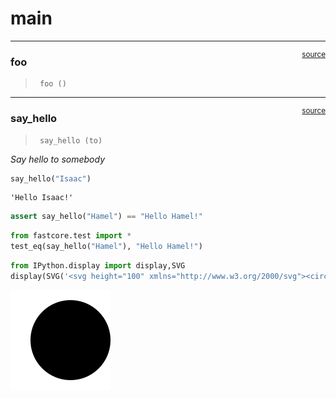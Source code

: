 # main


<!-- WARNING: THIS FILE WAS AUTOGENERATED! DO NOT EDIT! -->

------------------------------------------------------------------------

<a
href="https://github.com/frankausberlin/nbdev-hello-world/blob/main/nbdev_hello_world/core.py#L9"
target="_blank" style="float:right; font-size:smaller">source</a>

### foo

>      foo ()

------------------------------------------------------------------------

<a
href="https://github.com/frankausberlin/nbdev-hello-world/blob/main/nbdev_hello_world/core.py#L12"
target="_blank" style="float:right; font-size:smaller">source</a>

### say_hello

>      say_hello (to)

*Say hello to somebody*

``` python
say_hello("Isaac")
```

    'Hello Isaac!'

``` python
assert say_hello("Hamel") == "Hello Hamel!"
```

``` python
from fastcore.test import *
test_eq(say_hello("Hamel"), "Hello Hamel!")
```

``` python
from IPython.display import display,SVG
display(SVG('<svg height="100" xmlns="http://www.w3.org/2000/svg"><circle cx="50" cy="50" r="40"/></svg>'))
```

![](00_main_files/figure-commonmark/cell-7-output-1.svg)
